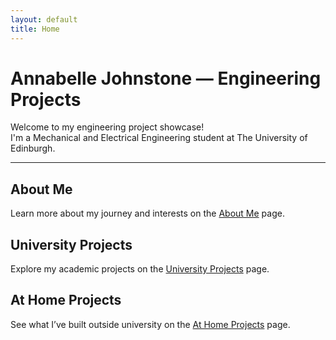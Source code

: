 ```yaml
---
layout: default
title: Home
---
```


# Annabelle Johnstone — Engineering Projects

Welcome to my engineering project showcase!  
I'm a Mechanical and Electrical Engineering student at The University of Edinburgh.

---

## About Me
Learn more about my journey and interests on the [About Me](/about/) page.

## University Projects
Explore my academic projects on the [University Projects](/university-projects/) page.

## At Home Projects
See what I’ve built outside university on the [At Home Projects](/home-projects/) page.
